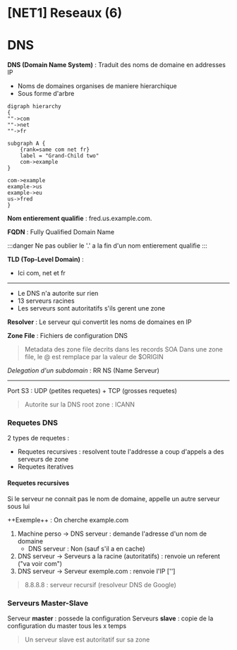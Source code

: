 [NET1] Reseaux (6)
===

# DNS

**DNS (Domain Name System)** : Traduit des noms de domaine en addresses IP

- Noms de domaines organises de maniere hierarchique
- Sous forme d'arbre 

```graphviz
digraph hierarchy
{
""->com
""->net
""->fr

subgraph A {
    {rank=same com net fr}
	label = "Grand-Child two"
	com->example
}

com->example
example->us
example->eu
us->fred
}
```

**Nom entierement qualifie** : fred.us.example.com.

**FQDN** : Fully Qualified Domain Name

:::danger
Ne pas oublier le '.' a la fin d'un nom entierement qualifie
:::

**TLD (Top-Level Domain)** : 
- Ici com, net et fr

---
- Le DNS n'a autorite sur rien
- 13 serveurs racines
- Les serveurs sont autoritatifs s'ils gerent une zone

**Resolver** : Le serveur qui convertit les noms de domaines en IP

**Zone File** : Fichiers de configuration DNS

> Metadata des zone file decrits dans les records SOA
> Dans une zone file, le @ est remplace par la valeur de $ORIGIN

*Delegation d'un subdomain* : RR NS (Name Serveur)

---
Port S3 : UDP (petites requetes) + TCP (grosses requetes)

> Autorite sur la DNS root zone : ICANN

### Requetes DNS

2 types de requetes : 
- Requetes recursives : resolvent toute l'addresse a coup d'appels a des serveurs de zone
- Requetes iteratives

#### Requetes recursives

Si le serveur ne connait pas le nom de domaine, appelle un autre serveur sous lui

++Exemple++ :
On cherche example.com
1. Machine perso -> DNS serveur : demande l'adresse d'un nom de domaine
	- DNS serveur : Non (sauf s'il a en cache)
2. DNS serveur -> Serveurs a la racine (autoritatifs) : renvoie un referent ("va voir com")
3. DNS serveur -> Serveur exemple.com : renvoie l'IP ['']

> 8.8.8.8 : serveur recursif (resolveur DNS de Google)

### Serveurs Master-Slave

Serveur **master** : possede la configuration
Serveurs **slave** : copie de la configuration du master tous les x temps
> Un serveur slave est autoritatif sur sa zone